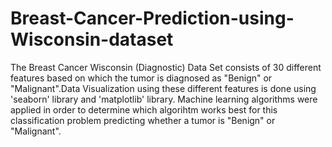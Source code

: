 # Breast-Cancer-Prediction-using-Wisconsin-dataset
The Breast Cancer Wisconsin (Diagnostic) Data Set consists of 30 different features based on which the tumor is diagnosed as "Benign" or "Malignant".Data Visualization using these different features is done using 'seaborn' library and 'matplotlib' library. Machine learning algorithms were applied in order to determine which algorihtm works best for this classification problem predicting whether a tumor is "Benign" or "Malignant". 

